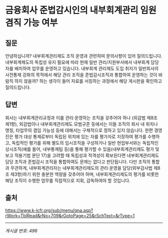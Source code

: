 # 금융회사 준법감시인의 내부회계관리 임원 겸직 가능 여부

## 질문
안녕하십니까?
내부회계관리제도 조직 운영과 관련하여 문의사항이 있어 질의드립니다.
내부회계제도의 독립성 유지 필요에 따라 현재 일반 관리/지원부서에서 내부회계 담당자를 배치하여 업무를 운영하고 있습니다.
내부회계 관리제도 도입 취지가 일반회사의 사전통제 강화의 목적에서
해당 관리 조직을 준법감시조직과 통합하여 운영하는 것이 바람직 하지 않을까? 하는 생각이 들어
자료를 서칭하는 과정에서 해당 게시판을 확인하고 질의드립니다.

## 답변
회사는 내부회계관리규정과 이를 관리·운영하는 조직을 갖추어야 하나 (외감법 제8조 제1항), 외감법이나 내부회계관리제도 모범규준 등에서는 이들 조직의 회사 내 위치나 명칭, 타업무의 겸임 가능성 등에 대해서는 구체적으로 정하고 있지 않습니다. 한편 경영진은 평가 대상 통제로부터 독립된 위치에 있는 자를 평가자로 지정하여 평가를 수행하고, 독립적인 평가를 위해 별도의 임시조직을 구성하거나 일반 현업부서와는 독립적인 상시조직(예를 들어, 내부통제팀 등)을 통해 평가할 수 있음(내부회계관리제도 평가 및 보고 적용기법 문단 17)을 고려할 때 독립성과 적격성이 확보된다면 내부회계관리제도 담당 조직과 준법감시 조직을 통합하여도 문제는 없다고 판단됩니다. 다만 조직의 통합과 무관하게, 내부회계관리자는 내부회계관리제도의 관리·운영을 담당(외부감사법 제8조 제3항)하기 위한 충분한 역량을 갖추어야 하며, 내부회계관리제도의 평가를 비롯한 해당 조직이 수행한 업무를 직접적으로 지휘, 감독하여야 할 것입니다.

## 출처
https://www.k-icfr.org/sub/menu/qna.asp?rWork=TblRead&rNo=709&rGotoPage=25&rSchText=&rType=1

---
*게시글 번호: 496*
